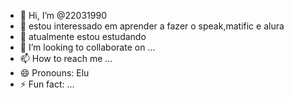 - 👋 Hi, I’m @22031990
- 👀 estou interessado em aprender a fazer o speak,matific e alura
- 🌱 atualmente estou estudando 
- 💞️ I’m looking to collaborate on ...
- 📫 How to reach me ...
- 😄 Pronouns: Elu 
- ⚡ Fun fact: ...

<!---
22031990/22031990 is a ✨ special ✨ repository because its `README.md` (this file) appears on your GitHub profile.
You can click the Preview link to take a look at your changes.
--->
